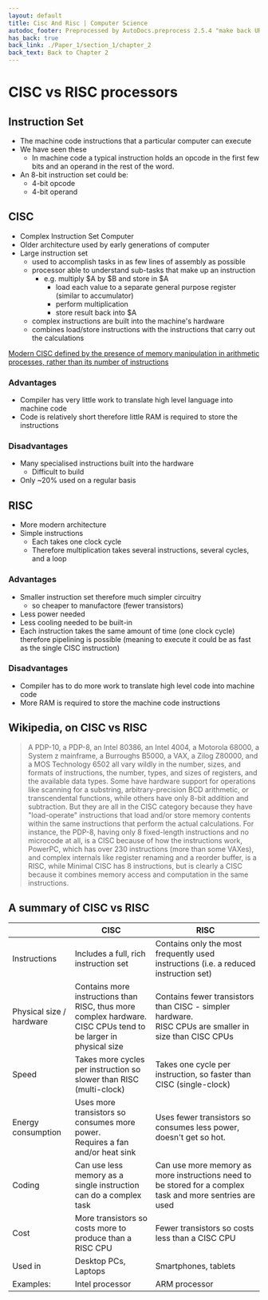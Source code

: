 ```yaml
---
layout: default
title: Cisc And Risc | Computer Science
autodoc_footer: Preprocessed by AutoDocs.preprocess 2.5.4 "make back URLs relative" ⓒ Starwort, 2020
has_back: true
back_link: ./Paper_1/section_1/chapter_2
back_text: Back to Chapter 2
---
```


# CISC vs RISC processors

## Instruction Set

- The machine code instructions that a particular computer can execute
- We have seen these
  - In machine code a typical instruction holds an opcode in the first few bits and an operand in the rest of the word.
- An 8-bit instruction set could be:
  - 4-bit opcode
  - 4-bit operand

## CISC

- Complex Instruction Set Computer
- Older architecture used by early generations of computer
- Large instruction set
  - used to accomplish tasks in as few lines of assembly as possible
  - processor able to understand sub-tasks that make up an instruction
    - e.g. multiply $A by $B and store in $A
      - load each value to a separate general purpose register (similar to accumulator)
      - perform multiplication
      - store result back into $A
  - complex instructions are built into the machine's hardware
  - combines load/store instructions with the instructions that carry out the calculations

<u>Modern CISC defined by the presence of memory manipulation in arithmetic processes, rather than its number of instructions</u>

### Advantages

- Compiler has very little work to translate high level language into machine code
- Code is relatively short therefore little RAM is required to store the instructions

### Disadvantages

- Many specialised instructions built into the hardware
  - Difficult to build
- Only ~20% used on a regular basis

## RISC

- More modern architecture
- Simple instructions
  - Each takes one clock cycle
  - Therefore multiplication takes several instructions, several cycles, and a loop

### Advantages

- Smaller instruction set therefore much simpler circuitry
  - so cheaper to manufactore (fewer transistors)
- Less power needed
- Less cooling needed to be built-in
- Each instruction takes the same amount of time (one clock cycle) therefore pipelining is possible (meaning to execute it could be as fast as the single CISC instruction)

### Disadvantages

- Compiler has to do more work to translate high level code into machine code
- More RAM is required to store the machine code instructions

## Wikipedia, on CISC vs RISC

> A PDP-10, a PDP-8, an Intel 80386, an Intel 4004, a Motorola 68000, a System z mainframe, a Burroughs B5000, a VAX, a Zilog Z80000, and a MOS Technology 6502 all vary wildly in the number, sizes, and formats of instructions, the number, types, and sizes of registers, and the available data types. Some have hardware support for operations like scanning for a substring, arbitrary-precision BCD arithmetic, or transcendental functions, while others have only 8-bit addition and subtraction. But they are all in the CISC category because they have "load-operate" instructions that load and/or store memory contents within the same instructions that perform the actual calculations. For instance, the PDP-8, having only 8 fixed-length instructions and no microcode at all, is a CISC because of how the instructions work, PowerPC, which has over 230 instructions (more than some VAXes), and complex internals like register renaming and a reorder buffer, is a RISC, while Minimal CISC has 8 instructions, but is clearly a CISC because it combines memory access and computation in the same instructions.

## A summary of CISC vs RISC

| | CISC | RISC
--- | --- | ---
Instructions | Includes a full, rich instruction set | Contains only the most frequently used instructions (i.e. a reduced instruction set)
Physical size / hardware | Contains more instructions than RISC, thus more complex hardware. <br>CISC CPUs tend to be larger in physical size | Contains fewer transistors than CISC - simpler hardware. <br>RISC CPUs are smaller in size than CISC CPUs
Speed | Takes more cycles per instruction so slower than RISC (multi-clock) | Takes one cycle per instruction, so faster than CISC (single-clock)
Energy consumption | Uses more transistors so consumes more power.<br> Requires a fan and/or heat sink | Uses fewer transistors so consumes less power, doesn't get so hot.
Coding | Can use less memory as a single instruction can do a complex task | Can use more memory as more instructions need to be stored for a complex task and more sentries are used
Cost | More transistors so costs more to produce than a RISC CPU | Fewer transistors so costs less than a CISC CPU
Used in | Desktop PCs, Laptops | Smartphones, tablets
Examples: | Intel processor | ARM processor
